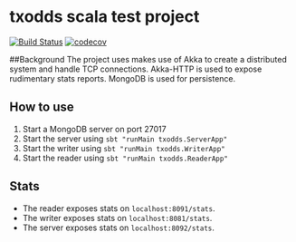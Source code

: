 # txodds scala test project

[![Build Status](https://travis-ci.org/zainab-ali/txodds.svg?branch=master)](https://travis-ci.org/zainab-ali/txodds) 
[![codecov](https://codecov.io/gh/zainab-ali/txodds/branch/master/graph/badge.svg)](https://codecov.io/gh/zainab-ali/txodds)

##Background
The project uses makes use of Akka to create a distributed system and handle TCP connections.
Akka-HTTP is used to expose rudimentary stats reports.
MongoDB is used for persistence.

## How to use
1. Start a MongoDB server on port 27017
2. Start the server using `sbt "runMain txodds.ServerApp"`
3. Start the writer using `sbt "runMain txodds.WriterApp"`
4. Start the reader using `sbt "runMain txodds.ReaderApp"`

## Stats
- The reader exposes stats on `localhost:8091/stats`.
- The writer exposes stats on `localhost:8081/stats`.
- The server exposes stats on `localhost:8092/stats`.
